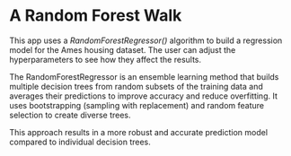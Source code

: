 # A Random Forest Walk

This app uses a *RandomForestRegressor()* algorithm to build a regression model for the Ames housing dataset. The user can adjust the hyperparameters to see how they affect the results.

The RandomForestRegressor is an ensemble learning method that builds multiple decision trees
from random subsets of the training data and averages their predictions to improve accuracy and reduce overfitting.
It uses bootstrapping (sampling with replacement) and random feature selection to create diverse trees. 

This approach results in a more robust and accurate prediction model compared to individual decision trees.
